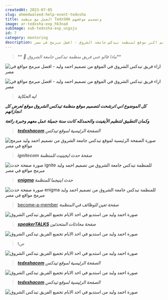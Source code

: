 ```yaml
---
createdAt: 2023-07-05
slug: ahmedwaleed-help-event-tedxsha
title: العمل مع منظمة TedxSHA وتصميم موقعهم
image: ar-tedxsha-exp_hk3nad
subImage: sub-tedxsha-exp_usgsju
id: 7
category: mentoring
description: احمد وليد صمم اكبر موقع لمنظمة تيدكس جامعة الشروق - افضل مبرمج في مصر
---
```

> ** *🚀 ماذا قالو عني فريق منظمة تيدكس جامعة الشروق***

![اراء فريق تيدكس الشروق في الموقع من تصميم احمد وليد - افضل مبرمج مواقع في مصر](https://res.cloudinary.com/drcfigqqr/image/upload/v1688528512/msg1-tedxsha_zxotfo.webp "اراء فريق تيدكس الشروق في الموقع من تصميم احمد وليد")

![اراء فريق تيدكس الشروق في الموقع من تصميم احمد وليد - افضل مبرمج مواقع في مصر](https://res.cloudinary.com/drcfigqqr/image/upload/v1688528511/msg2-tedxsha_ju8yl8.webp "اراء فريق تيدكس الشروق في الموقع من تصميم احمد وليد")

> ***ايه الحكاية***

***ك﻿ل الموضوع اني اترشحت لتصميم موقع منظمة تيدكس الشروق موقع لعرض كل انجازاتهم***

***و﻿كمان التطبيق لتنظيم الأيفينت والحمدلله كانت سنة جميلة عمل معهم وخبرة رائعة***

> ***[tedxshacom](https://tedxshacom.netlify.app/) الصفحة الرئيسية لموقع تيدكس***

![صورة الصفحة الرئيسية لموقع تيدكس جامعة الشروق من تصميم احمد وليد مبرمج مواقع في مصر](https://res.cloudinary.com/drcfigqqr/image/upload/v1688531192/home-page-tedxsha_dmnftj.webp "صورة الصفحة الرئيسية لموقع تيدكس جامعة الشروق من تصميم احمد وليد مبرمج مواقع في مصر")

> ﻿***ignitecom﻿﻿ صفحة حدث ايجينيت للمنظم﻿﻿ة***

![صورة  صفحة حدث ignite للمنظم﻿﻿ة تيدكس جامعة الشروق من تصميم احمد وليد مبرمج مواقع في مصر](https://res.cloudinary.com/drcfigqqr/image/upload/v1688531171/home-ignite_ad4mcr.webp "صورة  صفحة حدث ignite للمنظم﻿﻿ة تيدكس جامعة الشروق من تصميم احمد وليد مبرمج مواقع في مصر")

> ***[enigma](https://enigmacom.netlify.app/)[](https://tedxshacom.netlify.app/) حدث اينيجما للمنظم﻿﻿ة***

![صورة  صفحة حدث enigma للمنظم﻿﻿ة تيدكس جامعة الشروق من تصميم احمد وليد مبرمج مواقع في مصر](https://res.cloudinary.com/drcfigqqr/image/upload/v1688531187/download_1_eicimc.webp "صورة  صفحة حدث enigma للمنظم﻿﻿ة تيدكس جامعة الشروق من تصميم احمد وليد مبرمج مواقع في مصر")

> [become-a-member﻿﻿](https://tedxshacom.netlify.app/become-a-member/) ***صفحة تعين للوظائف في المنظمة***

![صورة احمد وليد من استديو في احد الايام تجميع الفريق تيدكس الشروق](https://res.cloudinary.com/drcfigqqr/image/upload/v1688531145/home-hiring_vbzbof.webp "صورة احمد وليد من استديو في احد الايام تجميع الفريق")

> ***[speaker](https://tedxshacom.netlify.app/talks/)[TALKS](https://tedxshacom.netlify.app/talks/) صفحة محادثات المتحدثين***

![صورة احمد وليد من استديو في احد الايام تجميع الفريق تيدكس الشروق](https://res.cloudinary.com/drcfigqqr/image/upload/v1688531176/talks-tedxsha_vpcwex.webp "صورة احمد وليد من استديو في احد الايام تجميع الفريق")

> tص

![صورة احمد وليد من استديو في احد الايام تجميع الفريق تيدكس الشروق](https://res.cloudinary.com/drcfigqqr/image/upload/v1688531745/watch-tedsha_rp56r4.webp "صورة احمد وليد من استديو في احد الايام تجميع الفريق")

> ***[tedxshacom](https://tedxshacom.netlify.app/) الصفحة الرئيسية لموقع تيدكس***

![صورة احمد وليد من استديو في احد الايام تجميع الفريق تيدكس الشروق](https://res.cloudinary.com/drcfigqqr/image/upload/v1688531179/speakers-tedxsha_mvcv9g.webp "صورة احمد وليد من استديو في احد الايام تجميع الفريق")

> ***[tedxshacom](https://tedxshacom.netlify.app/) الصفحة الرئيسية لموقع تيدكس***

![صورة احمد وليد من استديو في احد الايام تجميع الفريق تيدكس الشروق](https://res.cloudinary.com/drcfigqqr/image/upload/v1688529382/ahmedwaleed-tedxsha.webp "صورة احمد وليد من استديو في احد الايام تجميع الفريق")